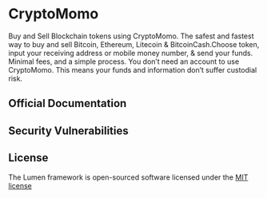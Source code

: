 # CryptoMomo

Buy and Sell Blockchain tokens using CryptoMomo. The safest and fastest way to buy and sell Bitcoin, Ethereum, Litecoin & BitcoinCash.Choose token, input your receiving address or mobile money number, & send your funds.  Minimal fees, and a simple process. You don’t need an account to use CryptoMomo. This means your funds and information don’t suffer custodial risk.

## Official Documentation


## Security Vulnerabilities


## License

The Lumen framework is open-sourced software licensed under the [MIT license](http://opensource.org/licenses/MIT)
